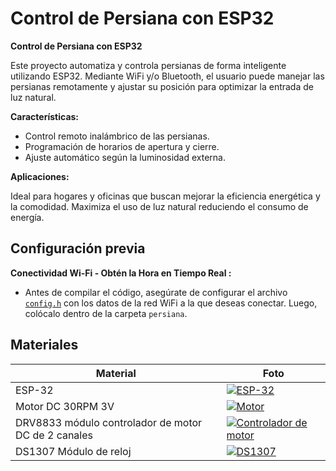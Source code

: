 # Control de Persiana con ESP32

**Control de Persiana con ESP32**

Este proyecto automatiza y controla persianas de forma inteligente utilizando ESP32. Mediante WiFi y/o Bluetooth, el usuario puede manejar las persianas remotamente y ajustar su posición para optimizar la entrada de luz natural. 

**Características:**
- Control remoto inalámbrico de las persianas.
- Programación de horarios de apertura y cierre.
- Ajuste automático según la luminosidad externa.

**Aplicaciones:**

Ideal para hogares y oficinas que buscan mejorar la eficiencia energética y la comodidad. Maximiza el uso de luz natural reduciendo el consumo de energía.

## Configuración previa

**Conectividad Wi-Fi - Obtén la Hora en Tiempo Real :**

- Antes de compilar el código, asegúrate de configurar el archivo [`config.h`](https://github.com/Leo-Spj/Control-de-Persiana-ESP32/blob/main/config.h) con los datos de la red WiFi a la que deseas conectar. Luego, colócalo dentro de la carpeta `persiana`. 

## Materiales
| Material | Foto |
| --- | --- |
| ESP-32  | [![ESP-32](https://github.com/Leo-Spj/Domotica-Persiana-ESP32/blob/main/imagenes/esp32.png)](https://www.aliexpress.us/item/4000071762309.html?spm=a2g0o.order_list.order_list_main.20.4fce1802WRV2AW&gatewayAdapt=glo2usa) |
| Motor DC 30RPM 3V | [![Motor](https://github.com/Leo-Spj/Domotica-Persiana-ESP32/blob/main/imagenes/motorDC30rpm3v.png)](https://www.aliexpress.us/item/33022320164.html?spm=a2g0o.order_list.order_list_main.5.4fce1802WRV2AW&gatewayAdapt=glo2usa) |
| DRV8833 módulo controlador de motor DC de 2 canales | [![Controlador de motor](https://github.com/Leo-Spj/Domotica-Persiana-ESP32/blob/main/imagenes/controladorMotor.png)](https://www.aliexpress.us/item/4000083406292.html?spm=a2g0o.cart.0.0.582b7a9dyz7UiZ&mp=1&gatewayAdapt=glo2usa) |
| DS1307 Módulo de reloj | [![DS1307](https://github.com/Leo-Spj/Domotica-Persiana-ESP32/blob/main/imagenes/rtc.png)](https://www.aliexpress.us/item/1005003129119650.html?spm=a2g0o.order_list.order_list_main.4.46921802fprNHj&gatewayAdapt=glo2usa) |





